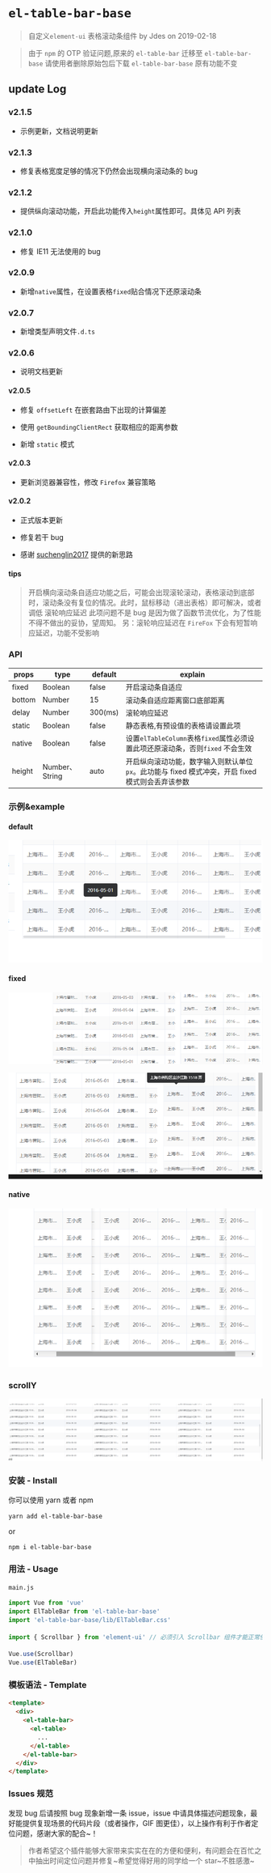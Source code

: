 # `el-table-bar-base`

> 自定义`element-ui` 表格滚动条组件 by Jdes on 2019-02-18

> 由于 `npm` 的 OTP 验证问题,原来的 `el-table-bar` 迁移至 `el-table-bar-base` 请使用者删除原始包后下载 `el-table-bar-base` 原有功能不变

## update Log

### v2.1.5

- 示例更新，文档说明更新

### v2.1.3

- 修复表格宽度足够的情况下仍然会出现横向滚动条的 bug

### v2.1.2

- 提供纵向滚动功能，开启此功能传入`height`属性即可。具体见 API 列表

### v2.1.0

- 修复 IE11 无法使用的 bug

### v2.0.9

- 新增`native`属性，在设置表格`fixed`贴合情况下还原滚动条

### v2.0.7

- 新增类型声明文件`.d.ts`

### v2.0.6

- 说明文档更新

#### v2.0.5

- 修复 `offsetLeft` 在嵌套路由下出现的计算偏差

- 使用 `getBoundingClientRect` 获取相应的距离参数

- 新增 `static` 模式

#### v2.0.3

- 更新浏览器兼容性，修改 `Firefox` 兼容策略

#### v2.0.2

- 正式版本更新

- 修复若干 bug

- 感谢 [suchenglin2017](https://github.com/suchenglin2017) 提供的新思路

#### tips

> 开启横向滚动条自适应功能之后，可能会出现滚轮滚动，表格滚动到底部时，滚动条没有复位的情况。此时，鼠标移动（进出表格）即可解决，或者调低 滚轮响应延迟
> 此项问题不是 bug 是因为做了函数节流优化，为了性能不得不做出的妥协，望周知。
> 另：滚轮响应延迟在 `FireFox` 下会有短暂响应延迟，功能不受影响

### API

| props  | type           | default | explain                                                                                          |
| ------ | -------------- | ------- | ------------------------------------------------------------------------------------------------ |
| fixed  | Boolean        | false   | 开启滚动条自适应                                                                                 |
| bottom | Number         | 15      | 滚动条自适应距离窗口底部距离                                                                     |
| delay  | Number         | 300(ms) | 滚轮响应延迟                                                                                     |
| static | Boolean        | false   | 静态表格,有预设值的表格请设置此项                                                                |
| native | Boolean        | false   | 设置`elTableColumn`表格`fixed`属性必须设置此项还原滚动条，否则`fixed` 不会生效                   |
| height | Number、String | auto    | 开启纵向滚动功能，数字输入则默认单位`px`。此功能与 fixed 模式冲突，开启 fixed 模式则会丢弃该参数 |

### 示例&example

#### default

![image](examples/images/default.png)

#### fixed

![image](examples/images/fixed.png)

![image](examples/images/fixed2.png)

#### native

![image](examples/images/native.png)

### scrollY

![image](examples/images/y-scroll.png)

### 安装 - Install

你可以使用 yarn 或者 npm

```shell
yarn add el-table-bar-base
```

or

```shell
npm i el-table-bar-base
```

### 用法 - Usage

`main.js`

```js
import Vue from 'vue'
import ElTableBar from 'el-table-bar-base'
import 'el-table-bar-base/lib/ElTableBar.css'

import { Scrollbar } from 'element-ui' // 必须引入 Scrollbar 组件才能正常使用

Vue.use(Scrollbar)
Vue.use(ElTableBar)
```

### 模板语法 - Template

```html
<template>
  <div>
    <el-table-bar>
      <el-table>
        ...
      </el-table>
    </el-table-bar>
  </div>
</template>
```

### Issues 规范

发现 bug 后请按照 bug 现象新增一条 issue，issue 中请具体描述问题现象，最好能提供复现场景的代码片段（或者操作，GIF 图更佳），以上操作有利于作者定位问题，感谢大家的配合~！

> 作者希望这个插件能够大家带来实实在在的方便和便利，有问题会在百忙之中抽出时间定位问题并修复~希望觉得好用的同学给一个 star~不胜感激~
